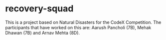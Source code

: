 # recovery-squad
This is a project based on Natural Disasters for the CodeX Competition. The participants that have worked on this are: Aarush Pancholi (7B), Mehak Dhawan (7B) and Arnav Mehta (8D).

